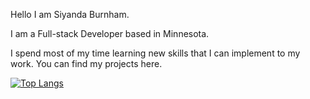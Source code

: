 Hello I am Siyanda Burnham. 

 I am a Full-stack Developer based in Minnesota.
 
 I spend most of my time learning new skills that I can implement to my work. You can find my projects here.
 
 [![Top Langs](https://github-readme-stats.vercel.app/api/top-langs/?username=SiyandaBurnham&layout=compact&theme=react&langs_count=10&hide=sass)](https://github.com/anuraghazra/github-readme-stats) 
